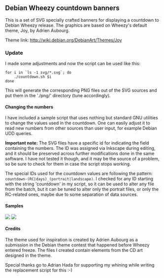 ## Debian Wheezy countdown banners

This is a set of SVG specially crafted banners for displaying a countdown to
Debian Wheezy release. The graphics are based on Wheezy's default theme, Joy, by
Adrien Aubourg.

Theme link: http://wiki.debian.org/DebianArt/Themes/Joy

### Update

I made some adjustments and now the script can be used like this:

    for i in `ls -1 svg/*.svg`; do
        ./countdown.sh $i
    done

This will generate the corresponding PNG files out of the SVG sources and put 
them in the './png/' directory (tune accordingly).

#### Changing the numbers

I have included a sample script that uses nothing but standard GNU utilities to
change the values used in the countdown. One can easily adjust it to read new
numbers from other sources than user input, for example Debian UDD queries.

**Important note:** The SVG files have a specific id for indicating the field
containing the numbers. The ID was assigned via Inkscape during editing, and it
should be preserved across further modifications done in the same software. I
have not tested it though, and it may be the source of a problem, so be sure to
check for them in case the script stops working.

The special IDs used for the countdown values are following the pattern:
`countdown-(RC|days)_(portrait|landscape)`. I checked for any ID starting with
the string 'countdown' in my script, so it can be used to alter any file from
the batch, but it can be tuned to alter only the portrait files, or only the
RC-related ones, maybe due to some separation of data sources.

#### Samples

<img src="http://serenitymedia.ro/uploads/png/days_portrait.png">
<img src="http://serenitymedia.ro/uploads/png/days_landscape.png">

#### Credits

The theme used for inspiration is created by Adrien Aubourg as a submission in
the Debian theme contest that happened before Wheezy entered freeze. The
files I created contain elements from the CD art designed in the theme.

Special thanks go to Adrian Hada for supporting my whining while writing the
replacement script for this :-)
